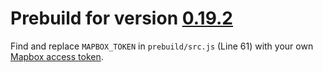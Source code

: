 # Prebuild for version [0.19.2](https://github.com/sgelb/mapline/releases/tag/v0.19.2)

Find and replace `MAPBOX_TOKEN` in `prebuild/src.js` (Line 61)
with your own [Mapbox access token](https://www.mapbox.com/help/create-api-access-token/).
